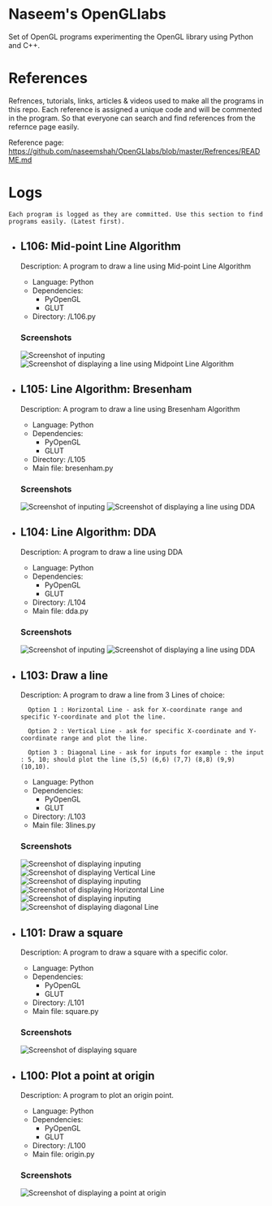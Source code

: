 # Naseem's OpenGLlabs
Set of OpenGL programs experimenting the OpenGL library using Python and C++.

# References
Refrences, tutorials, links, articles & videos used to make all the programs in this repo. Each reference is assigned a unique code and will be commented in the program. So that everyone can search and find references from the refernce page easily.

Reference page: https://github.com/naseemshah/OpenGLlabs/blob/master/Refrences/README.md

# Logs

    Each program is logged as they are committed. Use this section to find programs easily. (Latest first).


- ## L106: Mid-point Line Algorithm
    
    Description: A program to draw a line using  Mid-point Line Algorithm

    + Language: Python
    + Dependencies:
        + PyOpenGL
        + GLUT
    + Directory: /L106.py

    ### Screenshots
    ![Screenshot of inputing](/L106/sscode.png)
    ![Screenshot of displaying a line using Midpoint Line Algorithm](/L106/ss.png)


- ## L105: Line Algorithm: Bresenham
    
    Description: A program to draw a line using Bresenham Algorithm

    + Language: Python
    + Dependencies:
        + PyOpenGL
        + GLUT
    + Directory: /L105
    + Main file: bresenham.py

    ### Screenshots
    ![Screenshot of inputing](/L105/sscode.jpg)
    ![Screenshot of displaying a line using DDA](/L105/ss.jpg)



- ## L104: Line Algorithm: DDA
    
    Description: A program to draw a line using DDA

    + Language: Python
    + Dependencies:
        + PyOpenGL
        + GLUT
    + Directory: /L104
    + Main file: dda.py

    ### Screenshots
    ![Screenshot of inputing](/L104/sscode.jpg)
    ![Screenshot of displaying a line using DDA](/L105/ss.jpg)

- ## L103: Draw a line
    
    Description: A program to draw a line from 3 Lines of choice:
    
        Option 1 : Horizontal Line - ask for X-coordinate range and specific Y-coordinate and plot the line.
        
        Option 2 : Vertical Line - ask for specific X-coordinate and Y-coordinate range and plot the line.

        Option 3 : Diagonal Line - ask for inputs for example : the input : 5, 10; should plot the line (5,5) (6,6) (7,7) (8,8) (9,9) (10,10).

    + Language: Python
    + Dependencies:
        + PyOpenGL
        + GLUT
    + Directory: /L103
    + Main file: 3lines.py

    ### Screenshots

    ![Screenshot of displaying inputing](/L103/vcode.jpg)
    ![Screenshot of displaying Vertical Line](/L103/v.jpg)
    ![Screenshot of displaying inputing](/L103/hcode.jpg)
    ![Screenshot of displaying Horizontal Line](/L103/h.jpg)
    ![Screenshot of displaying inputing](/L103/dcode.jpg)
    ![Screenshot of displaying diagonal Line](/L103/d.jpg)





- ## L101: Draw a square
    
    Description: A program to draw a square with a specific color.
    + Language: Python
    + Dependencies:
        + PyOpenGL
        + GLUT
    + Directory: /L101
    + Main file: square.py

    ### Screenshots
    ![Screenshot of displaying square](/L101/ss.jpg)

- ## L100: Plot a point at origin
    
    Description: A program to plot an origin point.
    + Language: Python
    + Dependencies:
        + PyOpenGL
        + GLUT
    + Directory: /L100
    + Main file: origin.py
    
    ### Screenshots
    ![Screenshot of displaying a point at origin](/L100/ss.jpg)

